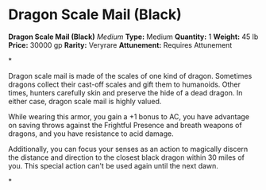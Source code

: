 # Dragon Scale Mail (Black)

**Dragon Scale Mail (Black)**
_Medium_
**Type:** Medium
**Quantity:** 1
**Weight:** 45 lb
**Price:** 30000 gp
**Rarity:** Veryrare
**Attunement:** Requires Attunement

*<p>Dragon scale mail is made of the scales of one kind of dragon. Sometimes dragons collect their cast-off scales and gift them to humanoids. Other times, hunters carefully skin and preserve the hide of a dead dragon. In either case, dragon scale mail is highly valued.

While wearing this armor, you gain a +1 bonus to AC, you have advantage on saving throws against the Frightful Presence and breath weapons of dragons, and you have resistance to acid damage.

Additionally, you can focus your senses as an action to magically discern the distance and direction to the closest black dragon within 30 miles of you. This special action can't be used again until the next dawn.</p>*